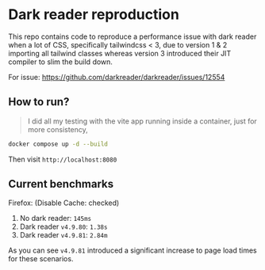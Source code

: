 # Dark reader reproduction

This repo contains code to reproduce a performance issue with dark reader when a lot of CSS, specifically tailwindcss < 3, due to version 1 & 2 importing all tailwind classes whereas version 3 introduced their JIT compiler to slim the build down.

For issue: https://github.com/darkreader/darkreader/issues/12554

## How to run?

> I did all my testing with the vite app running inside a container, just for more consistency,

```bash
docker compose up -d --build
```

Then visit `http://localhost:8080`

## Current benchmarks

Firefox: (Disable Cache: checked)

1. No dark reader: `145ms`
2. Dark reader `v4.9.80`: `1.38s`
3. Dark reader `v4.9.81`: `2.84m`

As you can see `v4.9.81` introduced a significant increase to page load times for these scenarios.

